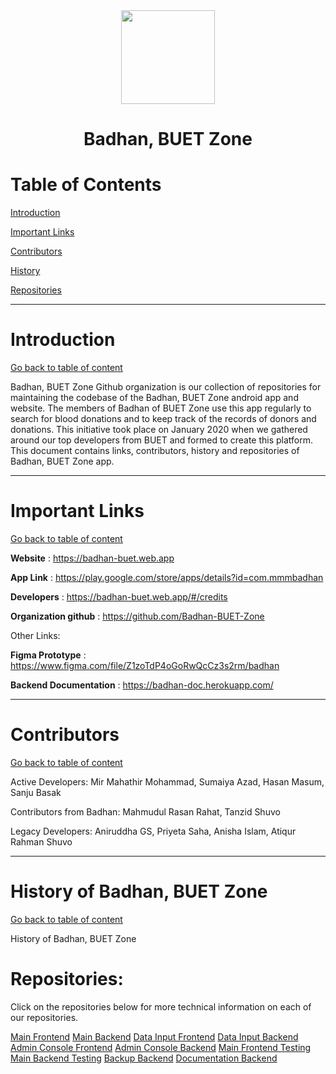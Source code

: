 <div align="center">
  <img width="150" height="150" src="https://avatars.githubusercontent.com/u/97539569?s=400&u=f1ac0cacd5472ad3c020c7bff11c13727c3861d6&v=4"/>
  <h1>Badhan, BUET Zone</h1>
</div>
<a name="tableofcontent"/>

# Table of Contents

[Introduction](#introduction)

[Important Links](#links)  

[Contributors](#contributors)    

[History](#history)

[Repositories](#repositories)
<hr>

<a name="introduction"/>

# Introduction

[Go back to table of content](#tableofcontent)

Badhan, BUET Zone Github organization is our collection of repositories for maintaining the codebase of the Badhan, BUET Zone android app and website. The members of Badhan of BUET Zone use this app regularly to search for blood donations and to keep track of the records of donors and donations. This initiative took place on January 2020 when we gathered around our top developers from BUET and formed to create this platform. This document contains links, contributors, history and repositories of Badhan, BUET Zone app.
<hr>

<a name="links"/>

# Important Links

[Go back to table of content](#tableofcontent)

**Website** : https://badhan-buet.web.app

**App Link** : https://play.google.com/store/apps/details?id=com.mmmbadhan

**Developers** : https://badhan-buet.web.app/#/credits

**Organization github** : https://github.com/Badhan-BUET-Zone

Other Links: 

**Figma Prototype** : https://www.figma.com/file/Z1zoTdP4oGoRwQcCz3s2rm/badhan

**Backend Documentation** : https://badhan-doc.herokuapp.com/

<hr>

<a name="contributors"/>

# Contributors

[Go back to table of content](#tableofcontent)

Active Developers: Mir Mahathir Mohammad, Sumaiya Azad, Hasan Masum, Sanju Basak

Contributors from Badhan: Mahmudul Rasan Rahat, Tanzid Shuvo

Legacy Developers: Aniruddha GS, Priyeta Saha, Anisha Islam, Atiqur Rahman Shuvo
<hr>

<a name="history"/>

# History of Badhan, BUET Zone

[Go back to table of content](#tableofcontent)

History of Badhan, BUET Zone

<a name="repositories"/>

# Repositories:

Click on the repositories below for more technical information on each of our repositories.

[Main Frontend](https://github.com/Badhan-BUET-Zone/badhan-web)
[Main Backend](https://github.com/Badhan-BUET-Zone/badhan-backend)
[Data Input Frontend](https://github.com/Badhan-BUET-Zone/badhan-datainput)
[Data Input Backend](https://github.com/Badhan-BUET-Zone/badhan-datainput-api)
[Admin Console Frontend](https://github.com/Badhan-BUET-Zone/badhan-admin-frontend)
[Admin Console Backend](https://github.com/Badhan-BUET-Zone/badhan-admin-api)
[Main Frontend Testing](https://github.com/Badhan-BUET-Zone/badhan-frontend-test)
[Main Backend Testing](https://github.com/Badhan-BUET-Zone/badhan-test)
[Backup Backend](https://github.com/Badhan-BUET-Zone/badhan-backup)
[Documentation Backend](https://github.com/Badhan-BUET-Zone/badhan-doc)
